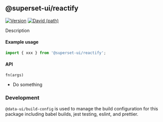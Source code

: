 ## @superset-ui/reactify

[![Version](https://img.shields.io/npm/v/@superset-ui/reactify.svg?style=flat)](https://img.shields.io/npm/v/@superset-ui/reactify.svg?style=flat)
[![David (path)](https://img.shields.io/david/apache-superset/superset-ui.svg?path=packages%2Fsuperset-ui-reactify&style=flat-square)](https://david-dm.org/apache-superset/superset-ui?path=packages/superset-ui-reactify)

Description

#### Example usage

```js
import { xxx } from '@superset-ui/reactify';
```

#### API

`fn(args)`

- Do something

### Development

`@data-ui/build-config` is used to manage the build configuration for this package including babel
builds, jest testing, eslint, and prettier.
